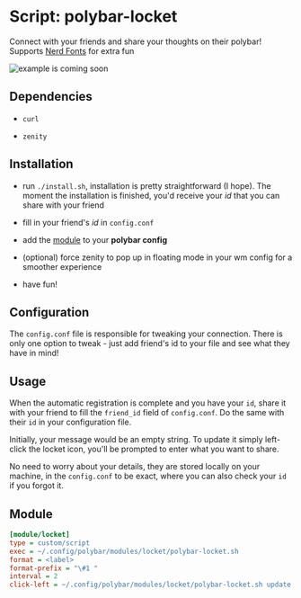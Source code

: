 # Script: polybar-locket

Connect with your friends and share your thoughts on their polybar!
Supports [Nerd Fonts](https://www.nerdfonts.com/) for extra fun

![example is coming soon](screenshots/1.png)


## Dependencies

- `curl`

- `zenity`

## Installation

- run `./install.sh`, installation is pretty straightforward (I hope). The moment the installation is finished, you'd receive your *id* that you can share with your friend

- fill in your friend's *id* in `config.conf`

- add the [module](#module) to your **polybar config**

- (optional) force zenity to pop up in floating mode in your wm config for a smoother experience

- have fun!


## Configuration

The `config.conf` file is responsible for tweaking your connection. There is only one option to tweak - just add friend's id to your file and see what they have in mind!


## Usage

When the automatic registration is complete and you have your `id`, share it with your friend to fill the `friend_id` field of `config.conf`. Do the same with their `id` in your configuration file.

Initially, your message would be an empty string. To update it simply left-click the locket icon, you'll be prompted to enter what you want to share. 

No need to worry about your details, they are stored locally on your machine, in the `config.conf` to be exact, where you can also check your `id` if you forgot it.


## Module

```ini
[module/locket]
type = custom/script
exec = ~/.config/polybar/modules/locket/polybar-locket.sh
format = <label>
format-prefix = "\#1 "
interval = 2
click-left = ~/.config/polybar/modules/locket/polybar-locket.sh update
```